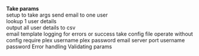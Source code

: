 **Take params**  
setup to take args
    send email to one user  
    lookup 1 user details  
    output all user details to csv  
    email template
    logging for errors or success
    take config file
    operate without config 
        require
            plex username
            plex password
            email server
            port
            username
            password
    Error handling 
        Validating params


